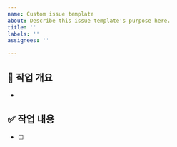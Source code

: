 ```yaml
---
name: Custom issue template
about: Describe this issue template's purpose here.
title: ''
labels: ''
assignees: ''

---
```


## 📝 작업 개요
- 

## ✅ 작업 내용
- [ ]
